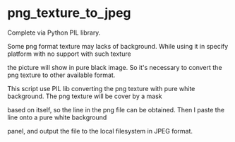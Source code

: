 # png_texture_to_jpeg
Complete via Python PIL library.

Some png format texture may lacks of background. While using it in specify platform with no support with such texture

the picture will show in pure black image. So it's necessary to convert the png texture to other available format.

 


This script use PIL lib converting the png texture with pure white background. The png texture will be cover by a mask

based on itself, so the line in the png file can be obtained. Then I paste the line onto a pure white background 

panel, and output the file to the local filesystem in JPEG format.
